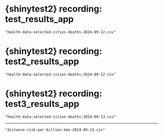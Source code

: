 # {shinytest2} recording: test_results_app

    "health-data-selected-cities-deaths-2024-09-12.csv"

# {shinytest2} recording: test2_results_app

    "health-data-selected-cities-deaths-2024-09-12.csv"

# {shinytest2} recording: test3_results_app

    "health-data-selected-cities-deaths-2024-09-13.csv"

---

    "distance-risk-per-billion-kms-2024-09-13.csv"

